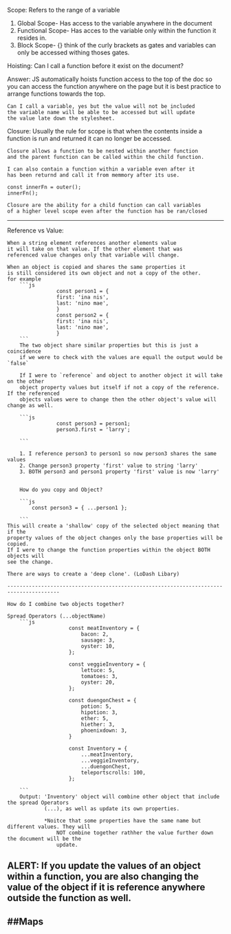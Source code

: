 Scope: Refers to the range of a variable

1. Global Scope- Has access to the variable anywhere in the document 
2. Functional Scope- Has acces to the variable only within the 
		     function it resides in.
3. Block Scope- {} think of the curly brackets as gates and variables
		can only be accessed withing thoses gates.


Hoisting: Can I call a function before it exist on the document?

Answer: JS automatically hoists function access to the top of the doc
	so you can access the function anywhere on the page but it is 
	best practice to arrange functions towards the top.

	Can I call a variable, yes but the value will not be included 
	the variable name will be able to be accessed but will update 
	the value late down the stylesheet.

Closure:
	Usually the rule for scope is that when the contents inside a
	function is run and returned it can no longer be accessed.

	Closure allows a function to be nested within another function
	and the parent function can be called within the child function.

	I can also contain a function within a variable even after it 
	has been returnd and call it from memmory after its use.	
	
	const innerFn = outer();
	innerFn();

 	Closure are the ability for a child function can call variables
	of a higher level scope even after the function has be ran/closed


------------------------------------------------------------------------------------

Reference vs Value:

    When a string element references another elements value 
    it will take on that value. If the other element that was 
    referenced value changes only that variable will change. 

    When an object is copied and shares the same properties it 
    is still considered its own object and not a copy of the other. 
    for example  
        ```js
                    const person1 = {
                    first: 'ina nis',
                    last: 'nino mae',
                    }
                    const person2 = {
                    first: 'ina nis',
                    last: 'nino mae',
                    }
        ```
        The two object share similar properties but this is just a coincidence
        if we were to check with the values are equall the output would be `false`

        If I were to `reference` and object to another object it will take on the other 
        object property values but itself if not a copy of the reference. If the referenced
        objects values were to change then the other object's value will change as well.

        ```js
                    const person3 = person1;
                    person3.first = 'larry';
        
        ```

        1. I reference person3 to person1 so now person3 shares the same values
        2. Change person3 property 'first' value to string 'larry'
        3. BOTH person3 and person1 property 'first' value is now 'larry'


        How do you copy and Object?

        ```js
            const person3 = { ...person1 };
        
        ```
    This will create a 'shallow' copy of the selected object meaning that if the    
    property values of the object changes only the base properties will be copied.
    If I were to change the function properties within the object BOTH objects will 
    see the change.

    There are ways to create a 'deep clone'. (LoDash Libary)

    ---------------------------------------------------------------------------------------
    
    How do I combine two objects together?

    Spread Operators (...objectName)
        ```js 
                        const meatInventory = {
                            bacon: 2,
                            sausage: 3,
                            oyster: 10,
                        };

                        const veggieInventory = {
                            lettuce: 5,
                            tomatoes: 3,
                            oyster: 20,
                        };

                        const duengonChest = {
                            potion: 5,
                            hipotion: 3,
                            ether: 5,
                            hiether: 3,
                            phoenixdown: 3,
                        }

                        const Inventory = {
                            ...meatInventory, 
                            ...veggieInventory,
                            ...duengonChest,
                            teleportscrolls: 100,
                        };
            
        ```
        Output: 'Inventory' object will combine other object that include the spread Operators
                (...), as well as update its own properties.
                
                *Noitce that some properties have the same name but different values. They will
                    NOT combine together rathher the value further down the document will be the 
                    update.

**ALERT:** If you update the values of an object within a function, you are also changing the value of the object if it is reference anywhere outside the function as well. 
------------------------------------------------------------------------
##Maps
------------------------------------------------------------------------